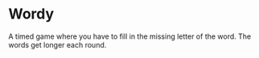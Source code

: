 # Wordy
A timed game where you have to fill in the missing letter of the word. The words get longer each round.
